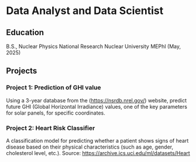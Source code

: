# Data Analyst and Data Scientist

## Education 
B.S., Nuclear Physics   National Research Nuclear University MEPhI (May, 2025)

## Projects
### Project 1: Prediction of GHI value
Using a 3-year database from the (https://nsrdb.nrel.gov/) website, predict future GHI (Global Horizontal Irradiance) values, one of the key parameters for solar panels, for specific coordinates.

### Project 2: Heart Risk Classifier
A classification model for predicting whether a patient shows signs of heart disease based on their physical characteristics (such as age, gender, cholesterol level, etc.). Source: https://archive.ics.uci.edu/ml/datasets/Heart
